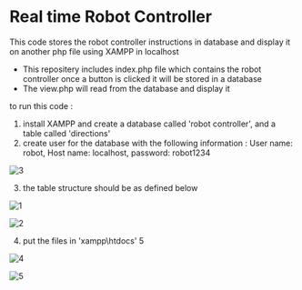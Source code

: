 # Real time Robot Controller
This code stores the robot controller instructions in database and display it on another php file using XAMPP in localhost

* This repositery includes index.php file which contains the robot controller once a button is clicked it will be stored in a database
* The view.php will read from the database and display it 

to run this code :
1. install XAMPP and create a database called 'robot controller', and a table called 'directions' 
2. create user for the database with the following information : User name: robot, Host name: localhost, password: robot1234

![3](https://user-images.githubusercontent.com/67188835/86241684-3ccff800-bb58-11ea-8b46-538e11c8ef7b.PNG)


3. the table structure should be as defined below 

![1](https://user-images.githubusercontent.com/67188835/86241537-eb276d80-bb57-11ea-8972-5b66cd536f38.PNG)

![2](https://user-images.githubusercontent.com/67188835/86241598-0db98680-bb58-11ea-8264-5100e053905b.PNG)

4. put the files in 'xampp\htdocs'
5

![4](https://user-images.githubusercontent.com/67188835/86241747-5a9d5d00-bb58-11ea-88b6-2be91afe2156.PNG)

![5](https://user-images.githubusercontent.com/67188835/86241790-6db02d00-bb58-11ea-9605-b80f14694fa1.PNG)

